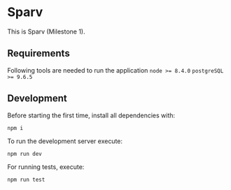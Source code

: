 # Sparv

This is Sparv (Milestone 1).

## Requirements

Following tools are needed to run the application
`node >= 8.4.0`
`postgreSQL >= 9.6.5`


## Development

Before starting the first time, install all dependencies with:

`npm i`

To run the development server execute:

`npm run dev`

For running tests, execute:

`npm run test`
